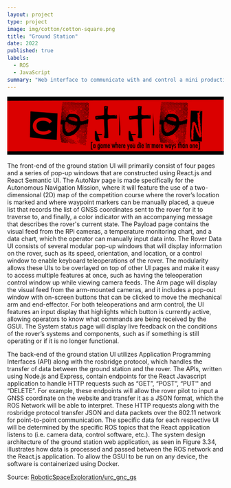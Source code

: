 ```yaml
---
layout: project
type: project
image: img/cotton/cotton-square.png
title: "Ground Station"
date: 2022
published: true
labels:
  - ROS
  - JavaScript
summary: "Web interface to communicate with and control a mini production Mars rover."
---
```


<img class="img-fluid" src="../img/cotton/cotton-header.png">

The front-end of the ground station UI will primarily consist of four pages and a series of pop-up windows that are constructed using React.js and React Semantic UI. The AutoNav page is made specifically for the Autonomous Navigation Mission, where it will feature the use of a two-dimensional (2D) map of the competition course where the rover’s location is marked and where waypoint markers can be manually placed, a queue list that records the list of GNSS coordinates sent to the rover for it to traverse to, and finally, a color indicator with an accompanying message that describes the rover's current state. The Payload page contains the visual feed from the RPi cameras, a temperature monitoring chart, and a data chart, which the operator can manually input data into. The Rover Data UI consists of several modular pop-up windows that will display information on the rover, such as its speed, orientation, and location, or a control window to enable keyboard teleoperations of the rover. The modularity allows these UIs to be overlayed on top of other UI pages and make it easy to access multiple features at once, such as having the teleoperation control window up while viewing camera feeds. The Arm page will display the visual feed from the arm-mounted cameras, and it includes a pop-out window with on-screen buttons that can be clicked to move the mechanical arm and end-effector. For both teleoperations and arm control, the UI features an input display that highlights which button is currently active, allowing operators to know what commands are being received by the GSUI. The System status page will display live feedback on the conditions of the rover’s systems and components, such as if something is still operating or if it is no longer functional.

The back-end of the ground station UI utilizes Application Programming Interfaces (API) along with the rosbridge protocol, which handles the transfer of data between the ground station and the rover. The APIs, written using Node.js and Express, contain endpoints for the React Javascript application to handle HTTP requests such as “GET”, “POST”, “PUT'' and “DELETE”. For example, these endpoints will allow the rover pilot to input a GNSS coordinate on the website and transfer it as a JSON format, which the ROS Network will be able to interpret. These HTTP requests along with the rosbridge protocol transfer JSON and data packets over the 802.11 network for point-to-point communication. The specific data for each respective UI will be determined by the specific ROS topics that the React application listens to (i.e. camera data, control software, etc.). The system design architecture of the ground station web application, as seen in Figure 3.34, illustrates how data is processed and passed between the ROS network and the React.js application. To allow the GSUI to be run on any device, the software is containerized using Docker.

Source: <a href="https://github.com/RoboticSpaceExploration/urc_gnc_gs"><i class="large github icon "></i>RoboticSpaceExploration/urc_gnc_gs</a>
